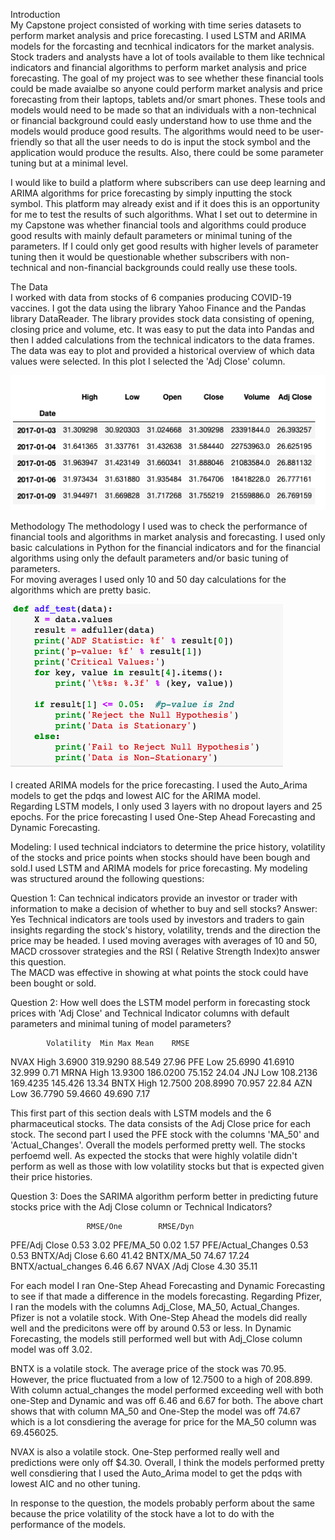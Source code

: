 Introduction<br>
My Capstone project consisted of working with time series datasets to perform market analysis and price forecasting.  I used LSTM and ARIMA models for the forcasting and tecnhical indicators for the market analysis.  Stock traders and analysts have a lot of tools available to them like technical indicators and financial algorithms to perform market analysis and price forecasting.  The goal of my project was to see whether these financial tools could be made avaialbe so anyone could perform market analysis and price forecasting from their laptops, tablets and/or smart phones.  These tools and models would need to be made so that an individuals with a non-technical or financial background could easly understand how to use thme and the models would produce good results.  The algorithms would need to be user-friendly so that all the user needs to do is input the stock symbol and the application would produce the results.  Also, there could be some parameter tuning but at a minimal level.

I would like to build a platform where subscribers can use deep learning and ARIMA algorithms for price forecasting by simply inputting the stock symbol.  This platform may already exist and if it does this is an opportunity for me to test the results of such algorithms.  What I set out to determine in my 
Capstone was whether financial tools and algorithms could produce good results with mainly default parameters or minimal tuning of the parameters.  If I could only get good results with higher levels of parameter tuning then it would be questionable whether subscribers with non-technical and non-financial backgrounds could really use these tools.  

The Data<br>
I worked with data from stocks of 6 companies producing COVID-19 vaccines.  I got the data using the library Yahoo Finance and the Pandas library DataReader.  The library provides stock data consisting of opening, closing price and volume, etc.  It was easy to put the data into Pandas and then I added calculations from the technical indicators to the data frames.  The data was eay to plot and provided a historical overview of which data values were selected.  In this plot I selected the 'Adj Close' column. 

 ![This is test](/images/stock_data.png)


Methodology
The methodology I used was to check the performance of financial tools and algorithms in market analysis and forecasting.  I used only basic 
calculations in Python for the financial indicators and for the financial algorithms using only the default parameters and/or basic tuning of parameters.  
For moving averages I used only 10 and 50 day calculations for the algorithms which are pretty basic. 

 ![This is test](/images/screen.png)
 

I created ARIMA models for the price forecasting.  I used the Auto_Arima models to get the pdqs and lowest AIC for the ARIMA model.  
Regarding LSTM models, I only used 3 layers with no dropout layers and 25 epochs.  For the price forecasting I used One-Step Ahead Forecasting and Dynamic 
Forecasting. 

Modeling:
I used technical indciators to determine the price history, volatility of the stocks and price points when stocks should have been bough and sold.I used 
LSTM and ARIMA models for price forecasting.  My modeling was structured around the following questions:

Question 1: Can technical indicators provide an investor or trader with information to make a decision of whether to buy and sell stocks?
Answer: Yes
Technical indicators are tools used by investors and traders to gain insights regarding the stock's history, volatility, trends and the direction the price 
may be headed. I used moving averages with averages of 10 and 50, MACD crossover strategies and the RSI ( Relative Strength Index)to answer this question.  
The MACD was effective in showing at what points the stock could have been bought or sold.   


Question 2: How well does the LSTM model perform in forecasting stock prices with 'Adj Close' and Technical Indicator columns with default parameters and 
minimal tuning of model parameters?


            Volatility	Min	Max	Mean	RMSE
NVAX	 High	3.6900	319.9290	88.549	27.96
PFE	 Low	25.6990	41.6910	32.999	0.71
MRNA	High	13.9300	186.0200	75.152	24.04
JNJ	Low	108.2136	169.4235	145.426	13.34
BNTX	High	12.7500	208.8990	70.957	22.84
AZN	Low	36.7790	59.4660	49.690	7.17

This first part of this section deals with LSTM models and the 6 pharmaceutical stocks. The data consists of the Adj Close price for each stock. The 
second part I used the PFE stock with the columns 'MA_50' and 'Actual_Changes'. Overall the models performed pretty well. The stocks perfoemd well. As 
expected the stocks that were highly volatile didn't perform as well as those with low volatility stocks but that is expected given their price histories.


Question 3:
Does the SARIMA algorithm perform better in predicting future stocks price with the Adj Close column or Technical Indicators?

                     RMSE/One	     RMSE/Dyn
PFE/Adj Close	       0.53	         3.02
PFE/MA_50	           0.02	         1.57
PFE/Actual_Changes	 0.53	         0.53
BNTX/Adj Close	     6.60	         41.42
BNTX/MA_50	         74.67	       17.24
BNTX/actual_changes	 6.46	         6.67
NVAX /Adj Close	     4.30	         35.11

For each model I ran One-Step Ahead Forecasting and Dynamic Forecasting to see if that made a difference in the models forecasting. Regarding Pfizer, I ran 
the models with the columns Adj_Close, MA_50, Actual_Changes. Pfizer is not a volatile stock. With One-Step Ahead the models did really well and the 
predicitons were off by around 0.53 or less. In Dynamic Forecasting, the models still performed well but with Adj_Close column model was off 3.02.

BNTX is a volatile stock. The average price of the stock was 70.95. However, the price fluctuated from a low of 12.7500 to a high of 208.899. With 
column actual_changes the model performed exceeding well with both one-Step and Dynamic and was off 6.46 and 6.67 for both. The above chart shows that 
with column MA_50 and One-Step the model was off 74.67 which is a lot consdiering the average for price for the MA_50 column was 69.456025.

NVAX is also a volatile stock. One-Step performed really well and predictions were only off $4.30. Overall, I think the models performed pretty well 
consdiering that I used the Auto_Arima model to get the pdqs with lowest AIC and no other tuning.

In response to the question, the models probably perform about the same because the price volatility of the stock have a lot to do with the performance of 
the models.


